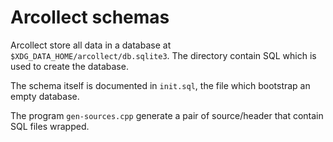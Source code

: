 # Arcollect schemas

Arcollect store all data in a database at `$XDG_DATA_HOME/arcollect/db.sqlite3`.
The directory contain SQL which is used to create the database.

The schema itself is documented in `init.sql`, the file which bootstrap an empty
database.

The program `gen-sources.cpp` generate a pair of source/header that contain SQL
files wrapped.
